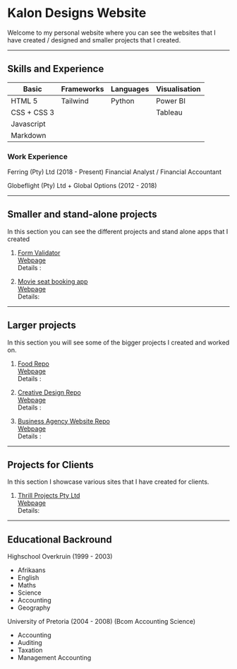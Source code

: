 # Kalon Designs Website

Welcome to my personal website where you can see the websites that I have created / designed and smaller projects that I created.

---

## Skills and Experience

|Basic             | Frameworks     | Languages | Visualisation  |
|------------------|----------------|-----------|----------------|
|HTML 5            |Tailwind        | Python    | Power BI       |
|CSS + CSS 3       |                |           | Tableau        |
|Javascript        |                |           |                |
|Markdown          |                |           |                |

### Work Experience

Ferring (Pty) Ltd (2018 - Present)
Financial Analyst / Financial Accountant


Globeflight (Pty) Ltd + Global Options (2012 - 2018)

---
## Smaller and stand-alone projects

In this section you can see the different projects and stand alone apps that I created

1. [Form Validator](https://github.com/Orion85-Stack/Form_Validator.git) <br>
   [Webpage]() <br>
   Details :

2. [Movie seat booking app](https://github.com/Orion85-Stack/Movie_seat_booking.git) <br>
   [Webpage]() <br>
   Details:

---
## Larger projects

In this section you will see some of the bigger projects I created and worked on.

1. [Food Repo](https://github.com/Orion85-Stack/Food.git) <br>
   [Webpage](https://wondrous-paletas-9a577c.netlify.app) <br>
   Details :

2. [Creative Design Repo](https://github.com/Orion85-Stack/Creative_Design.git) <br>
   [Webpage](https://graceful-baklava-07ba22.netlify.app) <br>
   Details :
   
3. [Business Agency Website Repo](https://github.com/Orion85-Stack/03_Business_Agency_website.git) <br>
   [Webpage](https://transcendent-nougat-efcc82.netlify.app/) <br>
   Details : 

---
## Projects for Clients

In this section I showcase various sites that I have created for clients.

1. [Thrill Projects Pty Ltd](https://github.com/Orion85-Stack/Thrill_projects.git) <br>
   [Webpage](https://inspiring-sprite-c8ba7f.netlify.app) <br>
   Details:


---

## Educational Backround

Highschool Overkruin (1999 - 2003)
- Afrikaans
- English
- Maths
- Science
- Accounting
- Geography

University of Pretoria (2004 - 2008) (Bcom Accounting Science)
- Accounting
- Auditing
- Taxation
- Management Accounting

